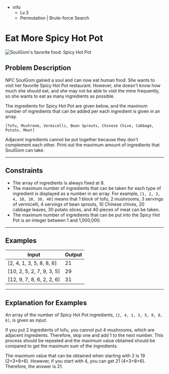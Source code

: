 - info
    - Lv.3
    - Permutation | Brute-force Search

# Eat More Spicy Hot Pot
![SoulGom's favorite food: Spicy Hot Pot](./12_1.webp)

## Problem Description
NPC SoulGom gained a soul and can now eat human food. She wants to visit her favorite Spicy Hot Pot restaurant. However, she doesn't know how much she should eat, and she may not be able to visit the mine frequently, so she wants to eat as many ingredients as possible.

The ingredients for Spicy Hot Pot are given below, and the maximum number of ingredients that can be added per each ingredient is given in an array.

```text
[Tofu, Mushroom, Vermicelli, Bean Sprouts, Chinese Chive, Cabbage, Potato, Meat]
```

Adjacent ingredients cannot be put together because they don't complement each other. Print out the maximum amount of ingredients that SoulGom can take.

---

## Constraints

 - The array of ingredients is always fixed at 8. 
 - The maximum number of ingredients that can be taken for each type of ingredient is displayed as a number in an array. For example, `[1, 2, 3, 4, 10, 20, 30, 40]` means that 1 block of tofu, 2 mushrooms, 3 servings of vermicelli, 4 servings of bean sprouts, 10 Chinese chives, 20 cabbage leaves, 30 potato slices, and 40 pieces of meat can be taken. 
 - The maximum number of ingredients that can be put into the Spicy Hot Pot is an integer between 1 and 1,000,000.

---

## Examples

| Input | Output |
| --- | --- |
| [2, 4, 1, 3, 5, 8, 8, 6] | 21 |
| [10, 2, 5, 2, 7, 9, 3, 5] | 29 |
| [12, 9, 7, 8, 6, 2, 2, 6] | 31 |

---

## Explanation for Examples

An array of the number of Spicy Hot Pot ingredients, `[2, 4, 1, 3, 5, 8, 8, 6]`, is given as input.

If you put 2 ingredients of tofu, you cannot put 4 mushrooms, which are adjacent ingredients. Therefore, skip one and add 1 to the next number. This process should be repeated and the maximum value obtained should be compared to get the maximum sum of the ingredients.

The maximum value that can be obtained when starting with 2 is 19 (2+3+8+6). However, if you start with 4, you can get 21 (4+3+8+6). Therefore, the answer is 21.